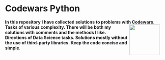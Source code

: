 # Codewars Python


**In this repository I have collected solutions to problems with Codewars. Tasks of various complexity. There will be both <img align="right" src="https://media.tenor.com/atNd1-k-GrkAAAAi/capoo-blue.gif" height="100"/>my solutions with comments and the methods I like.** 
**Directions of Data Science tasks. Solutions mostly without the use of third-party libraries. Keep the code concise and simple.** 

































